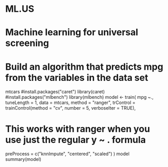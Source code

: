 # ML.US 
# Machine learning for universal screening
# Build an algorithm that predicts mpg from the variables in the data set
mtcars
#install.packages("caret")
library(caret)
#install.packages("mlbench")
library(mlbench)
model <- train(
  mpg ~.,
  tuneLength = 1,
  data = mtcars, method = "ranger",
  trControl = trainControl(method = "cv", number = 5, verboseIter = TRUE),
  # This works with ranger when you use just the regular y ~ . formula
  preProcess = c("knnImpute", "centered", "scaled")
)
model
summary(model)
